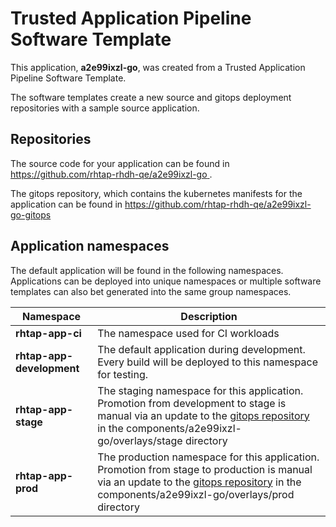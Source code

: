 # Trusted Application Pipeline Software Template

This application, **a2e99ixzl-go**, was created from a Trusted Application Pipeline Software Template.

The software templates create a new source and gitops deployment repositories with a sample source application. 

## Repositories

The source code for your application can be found in [https://github.com/rhtap-rhdh-qe/a2e99ixzl-go ](https://github.com/rhtap-rhdh-qe/a2e99ixzl-go ).
 
The gitops repository, which contains the kubernetes manifests for the application can be found in 
[https://github.com/rhtap-rhdh-qe/a2e99ixzl-go-gitops ](https://github.com/rhtap-rhdh-qe/a2e99ixzl-go-gitops ) 

## Application namespaces 

The default application will be found in the following namespaces. Applications can be deployed into unique namespaces or multiple software templates can also bet generated into the same group namespaces.  

|  Namespace   |  Description   |  
| -------- | -------- |
| **rhtap-app-ci** | The namespace used for CI workloads |
| **rhtap-app-development** | The default application during development. Every build will be deployed to this namespace for testing. |
| **rhtap-app-stage** | The staging namespace for this application. Promotion from development to stage is manual via an update to the [gitops repository](https://github.com/rhtap-rhdh-qe/a2e99ixzl-go-gitops ) in the components/a2e99ixzl-go/overlays/stage directory |
| **rhtap-app-prod** | The production namespace for this application. Promotion from stage to production is manual via an update to the [gitops repository](https://github.com/rhtap-rhdh-qe/a2e99ixzl-go-gitops ) in the components/a2e99ixzl-go/overlays/prod directory |